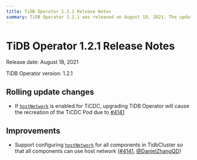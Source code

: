 ```yaml
---
title: TiDB Operator 1.2.1 Release Notes
summary: TiDB Operator 1.2.1 was released on August 18, 2021. The update includes changes to the rolling update process, which may cause the recreation of the TiCDC Pod if `hostNetwork` is enabled. Additionally, improvements have been made to support configuring `hostNetwork` for all components in TidbCluster, allowing all components to use the host network.
---
```


# TiDB Operator 1.2.1 Release Notes

Release date: August 18, 2021

TiDB Operator version: 1.2.1

## Rolling update changes

- If [`hostNetwork`](../configure-a-tidb-cluster.md#hostnetwork) is enabled for TiCDC, upgrading TiDB Operator will cause the recreation of the TiCDC Pod due to [#4141](https://github.com/pingcap/tidb-operator/pull/4141)

## Improvements

- Support configuring [`hostNetwork`](../configure-a-tidb-cluster.md#hostnetwork) for all components in TidbCluster so that all components can use host network ([#4141](https://github.com/pingcap/tidb-operator/pull/4141), [@DanielZhangQD](https://github.com/DanielZhangQD))
